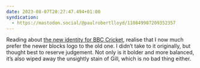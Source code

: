 ```yaml
---
date: 2023-08-07T20:27:47.494+01:00
syndication:
  - https://mastodon.social/@paulrobertlloyd/110849987209352357
---
```


Reading about [the new identity for BBC Cricket](https://www.underconsideration.com/brandnew/archives/new_identity_and_on_air_look_for_bbc_cricket_by_happy_ending.php), realise that I now much prefer the newer blocks logo to the old one. I didn’t take to it originally, but thought best to reserve judgement. Not only is it bolder and more balanced, it’s also wiped away the unsightly stain of Gill, which is no bad thing either.

